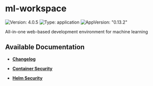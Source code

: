 # ml-workspace

![Version: 4.0.5](https://img.shields.io/badge/Version-4.0.5-informational?style=flat-square) ![Type: application](https://img.shields.io/badge/Type-application-informational?style=flat-square) ![AppVersion: "0.13.2"](https://img.shields.io/badge/AppVersion-"0.13.2"-informational?style=flat-square)

All-in-one web-based development environment for machine learning

## Available Documentation

- [**Changelog**](CHANGELOG)

- [**Container Security**](container-security)

- [**Helm Security**](helm-security)

